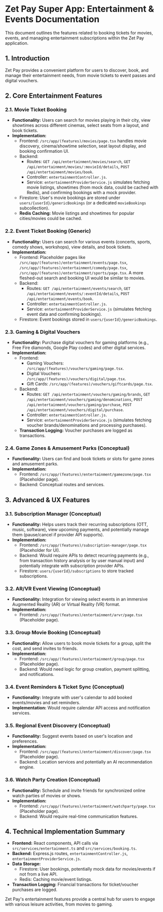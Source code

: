 
# Zet Pay Super App: Entertainment & Events Documentation

This document outlines the features related to booking tickets for movies, events, and managing entertainment subscriptions within the Zet Pay application.

## 1. Introduction

Zet Pay provides a convenient platform for users to discover, book, and manage their entertainment needs, from movie tickets to event passes and digital vouchers.

## 2. Core Entertainment Features

### 2.1. Movie Ticket Booking
-   **Functionality:** Users can search for movies playing in their city, view showtimes across different cinemas, select seats from a layout, and book tickets.
-   **Implementation:**
    -   Frontend: `/src/app/(features)/movies/page.tsx` handles movie discovery, cinema/showtime selection, seat layout display, and booking confirmation UI.
    -   Backend:
        -   Routes: `GET /api/entertainment/movies/search`, `GET /api/entertainment/movies/:movieId/details`, `POST /api/entertainment/movies/book`.
        -   Controller: `entertainmentController.js`.
        -   Service: `entertainmentProviderService.js` simulates fetching movie listings, showtimes (from mock data, could be cached with Redis), and confirming bookings with a mock provider.
    -   Firestore: User's movie bookings are stored under `users/{userId}/genericBookings` (or a dedicated `movieBookings` subcollection).
    -   **Redis Caching:** Movie listings and showtimes for popular cities/movies could be cached.

### 2.2. Event Ticket Booking (Generic)
-   **Functionality:** Users can search for various events (concerts, sports, comedy shows, workshops), view details, and book tickets.
-   **Implementation:**
    -   Frontend: Placeholder pages like `/src/app/(features)/entertainment/events/page.tsx`, `/src/app/(features)/entertainment/comedy/page.tsx`, `/src/app/(features)/entertainment/sports/page.tsx`. A more fleshed-out search and booking UI would be similar to movies.
    -   Backend:
        -   Routes: `GET /api/entertainment/events/search`, `GET /api/entertainment/events/:eventId/details`, `POST /api/entertainment/events/book`.
        -   Controller: `entertainmentController.js`.
        -   Service: `entertainmentProviderService.js` (simulates fetching event data and confirming bookings).
    -   Firestore: Event bookings stored in `users/{userId}/genericBookings`.

### 2.3. Gaming & Digital Vouchers
-   **Functionality:** Purchase digital vouchers for gaming platforms (e.g., Free Fire diamonds, Google Play codes) and other digital services.
-   **Implementation:**
    -   Frontend:
        -   Gaming Vouchers: `/src/app/(features)/vouchers/gaming/page.tsx`.
        -   Digital Vouchers: `/src/app/(features)/vouchers/digital/page.tsx`.
        -   Gift Cards: `/src/app/(features)/vouchers/giftcards/page.tsx`.
    -   Backend:
        -   Routes: `GET /api/entertainment/vouchers/gaming/brands`, `GET /api/entertainment/vouchers/gaming/denominations`, `POST /api/entertainment/vouchers/gaming/purchase`, `POST /api/entertainment/vouchers/digital/purchase`.
        -   Controller: `entertainmentController.js`.
        -   Service: `entertainmentProviderService.js` (simulates fetching voucher brands/denominations and processing purchases).
    -   **Transaction Logging:** Voucher purchases are logged as transactions.

### 2.4. Game Zones & Amusement Parks (Conceptual)
-   **Functionality:** Users can find and book tickets or slots for game zones and amusement parks.
-   **Implementation:**
    -   Frontend: `/src/app/(features)/entertainment/gamezone/page.tsx` (Placeholder page).
    -   Backend: Conceptual routes and services.

## 3. Advanced & UX Features

### 3.1. Subscription Manager (Conceptual)
-   **Functionality:** Helps users track their recurring subscriptions (OTT, music, software), view upcoming payments, and potentially manage them (pause/cancel if provider API supports).
-   **Implementation:**
    -   Frontend: `/src/app/(features)/subscription-manager/page.tsx` (Placeholder for UI).
    -   Backend: Would require APIs to detect recurring payments (e.g., from transaction history analysis or by user manual input) and potentially integrate with subscription provider APIs.
    -   Firestore: `users/{userId}/subscriptions` to store tracked subscriptions.

### 3.2. AR/VR Event Viewing (Conceptual)
-   **Functionality:** Integration for viewing select events in an immersive Augmented Reality (AR) or Virtual Reality (VR) format.
-   **Implementation:**
    -   Frontend: `/src/app/(features)/entertainment/arvr/page.tsx` (Placeholder page).

### 3.3. Group Movie Booking (Conceptual)
-   **Functionality:** Allow users to book movie tickets for a group, split the cost, and send invites to friends.
-   **Implementation:**
    -   Frontend: `/src/app/(features)/entertainment/group/page.tsx` (Placeholder page).
    -   Backend: Would need logic for group creation, payment splitting, and notifications.

### 3.4. Event Reminders & Ticket Sync (Conceptual)
-   **Functionality:** Integrate with user's calendar to add booked events/movies and set reminders.
-   **Implementation:** Would require calendar API access and notification services.

### 3.5. Regional Event Discovery (Conceptual)
-   **Functionality:** Suggest events based on user's location and preferences.
-   **Implementation:**
    -   Frontend: `/src/app/(features)/entertainment/discover/page.tsx` (Placeholder page).
    -   Backend: Location services and potentially an AI recommendation engine.

### 3.6. Watch Party Creation (Conceptual)
-   **Functionality:** Schedule and invite friends for synchronized online watch parties of movies or shows.
-   **Implementation:**
    -   Frontend: `/src/app/(features)/entertainment/watchparty/page.tsx` (Placeholder page).
    -   Backend: Would require real-time communication features.

## 4. Technical Implementation Summary

-   **Frontend:** React components, API calls via `src/services/entertainment.ts` and `src/services/booking.ts`.
-   **Backend:** Express.js routes, `entertainmentController.js`, `entertainmentProviderService.js`.
-   **Data Storage:**
    -   Firestore: User bookings, potentially mock data for movies/events if not from a live API.
    -   Redis: Caching movie/event listings.
-   **Transaction Logging:** Financial transactions for ticket/voucher purchases are logged.

Zet Pay's entertainment features provide a central hub for users to engage with various leisure activities, from movies to gaming.


